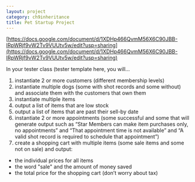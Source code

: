 ```yaml
---
layout: project
category: ch9inheritance
title: Pet Startup Project
---
```

[https://docs.google.com/document/d/1XDHp466QvmM56X6C90JBB-IRpWRjf9vW2Tv9VUUtv5w/edit?usp=sharing](https://docs.google.com/document/d/1XDHp466QvmM56X6C90JBB-IRpWRjf9vW2Tv9VUUtv5w/edit?usp=sharing)


In your tester class (tester template here, you will…

1. instantiate 2 or more customers (different membership levels)
1. instantiate multiple dogs (some with shot records and some without) and associate them with the customers that own them
1. instantiate multiple items
1. output a list of items that are low stock
1. output a list of items that are past their sell-by date
1. instantiate 2 or more appointments (some successful and some that will generate output such as “Star Members can make item purchases only, no appointments” and “That appointment time is not available” and “A valid shot record is required to schedule that appointment”)
1. create a shopping cart with multiple items (some sale items and some not on sale) and output:
  - the individual prices for all items
  - the word "sale" and the amount of money saved
  - the total price for the shopping cart (don’t worry about tax)
